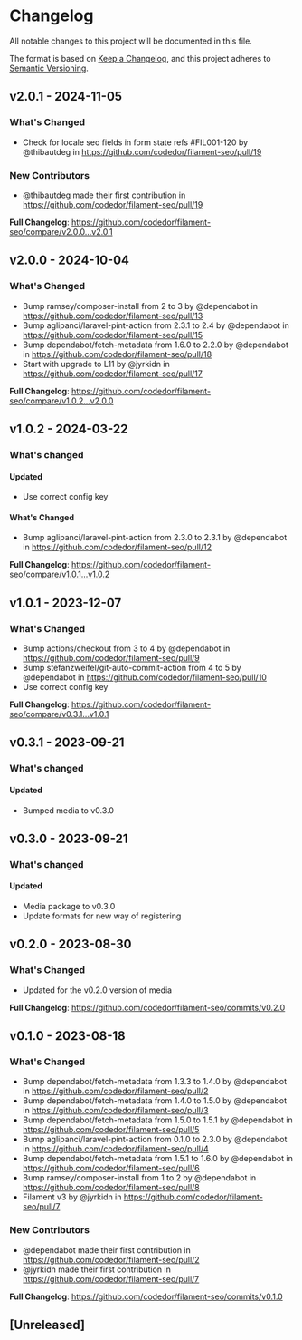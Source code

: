 # Changelog

All notable changes to this project will be documented in this file.

The format is based on [Keep a Changelog](https://keepachangelog.com/en/1.0.0/),
and this project adheres to [Semantic Versioning](https://semver.org/spec/v2.0.0.html).

## v2.0.1 - 2024-11-05

### What's Changed

* Check for locale seo fields in form state refs #FIL001-120 by @thibautdeg in https://github.com/codedor/filament-seo/pull/19

### New Contributors

* @thibautdeg made their first contribution in https://github.com/codedor/filament-seo/pull/19

**Full Changelog**: https://github.com/codedor/filament-seo/compare/v2.0.0...v2.0.1

## v2.0.0 - 2024-10-04

### What's Changed

* Bump ramsey/composer-install from 2 to 3 by @dependabot in https://github.com/codedor/filament-seo/pull/13
* Bump aglipanci/laravel-pint-action from 2.3.1 to 2.4 by @dependabot in https://github.com/codedor/filament-seo/pull/15
* Bump dependabot/fetch-metadata from 1.6.0 to 2.2.0 by @dependabot in https://github.com/codedor/filament-seo/pull/18
* Start with upgrade to L11 by @jyrkidn in https://github.com/codedor/filament-seo/pull/17

**Full Changelog**: https://github.com/codedor/filament-seo/compare/v1.0.2...v2.0.0

## v1.0.2 - 2024-03-22

### What's changed

#### Updated

- Use correct config key

#### What's Changed

* Bump aglipanci/laravel-pint-action from 2.3.0 to 2.3.1 by @dependabot in https://github.com/codedor/filament-seo/pull/12

**Full Changelog**: https://github.com/codedor/filament-seo/compare/v1.0.1...v1.0.2

## v1.0.1 - 2023-12-07

### What's Changed

* Bump actions/checkout from 3 to 4 by @dependabot in https://github.com/codedor/filament-seo/pull/9
* Bump stefanzweifel/git-auto-commit-action from 4 to 5 by @dependabot in https://github.com/codedor/filament-seo/pull/10
* Use correct config key

**Full Changelog**: https://github.com/codedor/filament-seo/compare/v0.3.1...v1.0.1

## v0.3.1 - 2023-09-21

### What's changed

#### Updated

- Bumped media to v0.3.0

## v0.3.0 - 2023-09-21

### What's changed

#### Updated

- Media package to v0.3.0
- Update formats for new way of registering

## v0.2.0 - 2023-08-30

### What's Changed

- Updated for the v0.2.0 version of media

**Full Changelog**: https://github.com/codedor/filament-seo/commits/v0.2.0

## v0.1.0 - 2023-08-18

### What's Changed

- Bump dependabot/fetch-metadata from 1.3.3 to 1.4.0 by @dependabot in https://github.com/codedor/filament-seo/pull/2
- Bump dependabot/fetch-metadata from 1.4.0 to 1.5.0 by @dependabot in https://github.com/codedor/filament-seo/pull/3
- Bump dependabot/fetch-metadata from 1.5.0 to 1.5.1 by @dependabot in https://github.com/codedor/filament-seo/pull/5
- Bump aglipanci/laravel-pint-action from 0.1.0 to 2.3.0 by @dependabot in https://github.com/codedor/filament-seo/pull/4
- Bump dependabot/fetch-metadata from 1.5.1 to 1.6.0 by @dependabot in https://github.com/codedor/filament-seo/pull/6
- Bump ramsey/composer-install from 1 to 2 by @dependabot in https://github.com/codedor/filament-seo/pull/8
- Filament v3 by @jyrkidn in https://github.com/codedor/filament-seo/pull/7

### New Contributors

- @dependabot made their first contribution in https://github.com/codedor/filament-seo/pull/2
- @jyrkidn made their first contribution in https://github.com/codedor/filament-seo/pull/7

**Full Changelog**: https://github.com/codedor/filament-seo/commits/v0.1.0

## [Unreleased]
